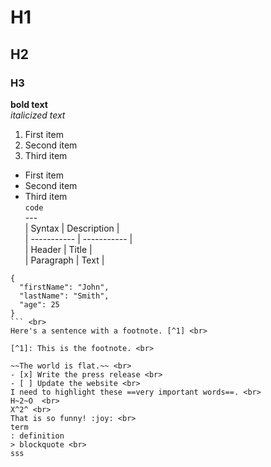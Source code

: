 # H1 <br>
## H2 <br>
### H3 <br>
**bold text** <br>
*italicized text* <br>
1. First item <br>
2. Second item <br>
3. Third item <br>
- First item <br>
- Second item <br>
- Third item <br>
`code` <br>
--- <br>
| Syntax | Description | <br>
| ----------- | ----------- | <br>
| Header | Title | <br>
| Paragraph | Text | <br>
```
{
  "firstName": "John",
  "lastName": "Smith",
  "age": 25
}
``` <br>
Here's a sentence with a footnote. [^1] <br>

[^1]: This is the footnote. <br>

~~The world is flat.~~ <br>
- [x] Write the press release <br>
- [ ] Update the website <br>
I need to highlight these ==very important words==. <br>
H~2~O  <br>
X^2^ <br>
That is so funny! :joy: <br>
term
: definition
> blockquote <br>
sss








